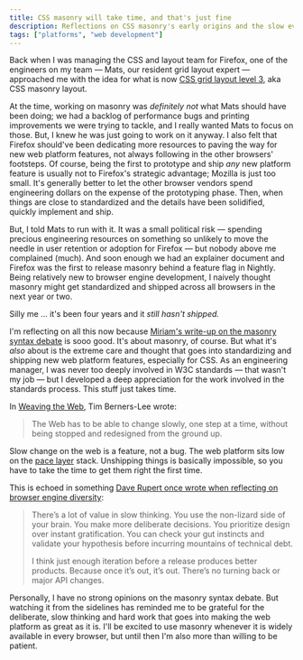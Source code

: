```yaml
---
title: CSS masonry will take time, and that's just fine
description: Reflections on CSS masonry's early origins and the slow evolution of the web.
tags: ["platforms", "web development"]
---
```


Back when I was managing the CSS and layout team for Firefox, one of the engineers on my team — Mats, our resident grid layout expert — approached me with the idea for what is now [CSS grid layout level 3](https://drafts.csswg.org/css-grid-3/), aka CSS masonry layout.

At the time, working on masonry was _definitely not_ what Mats should have been doing; we had a backlog of performance bugs and printing improvements we were trying to tackle, and I really wanted Mats to focus on those. But, I knew he was just going to work on it anyway. I also felt that Firefox should've been dedicating more resources to paving the way for new web platform features, not always following in the other browsers' footsteps. Of course, being the first to prototype and ship _any_ new platform feature is usually not to Firefox's strategic advantage; Mozilla is just too small. It's generally better to let the other browser vendors spend engineering dollars on the expense of the prototyping phase. Then, when things are close to standardized and the details have been solidified, quickly implement and ship.

But, I told Mats to run with it. It was a small political risk — spending precious engineering resources on something so unlikely to move the needle in user retention or adoption for Firefox — but nobody above me complained (much). And soon enough we had an explainer document and Firefox was the first to release masonry behind a feature flag in Nightly. Being relatively new to browser engine development, I naively thought masonry might get standardized and shipped across all browsers in the next year or two.

Silly me ... it's been four years and it _still hasn't shipped._

I'm reflecting on all this now because [Miriam's write-up on the masonry syntax debate](https://www.oddbird.net/2024/10/01/grid-masonry-nuance/) is sooo good. It's about masonry, of course. But what it's _also_ about is the extreme care and thought that goes into standardizing and shipping new web platform features, especially for CSS. As an engineering manager, I was never too deeply involved in W3C standards — that wasn't my job — but I developed a deep appreciation for the work involved in the standards process. This stuff just takes time.

In [Weaving the Web](https://bookshop.org/a/106240/9780062515872), Tim Berners-Lee wrote:

> The Web has to be able to change slowly, one step at a time, without being stopped and redesigned from the ground up.

Slow change on the web is a feature, not a bug. The web platform sits low on the [pace layer](https://jods.mitpress.mit.edu/pub/issue3-brand/release/2) stack. Unshipping things is basically impossible, so you have to take the time to get them right the first time.

This is echoed in something [Dave Rupert once wrote when reflecting on browser engine diversity](https://daverupert.com/2020/09/the-value-of-browser-diversity/):

> There’s a lot of value in slow thinking. You use the non-lizard side of your brain. You make more deliberate decisions. You prioritize design over instant gratification. You can check your gut instincts and validate your hypothesis before incurring mountains of technical debt.
>
> I think just enough iteration before a release produces better products. Because once it’s out, it’s out. There’s no turning back or major API changes.

Personally, I have no strong opinions on the masonry syntax debate. But watching it from the sidelines has reminded me to be grateful for the deliberate, slow thinking and hard work that goes into making the web platform as great as it is. I'll be excited to use masonry whenever it is widely available in every browser, but until then I'm also more than willing to be patient.
